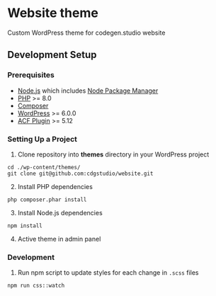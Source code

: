 # Website theme

Custom WordPress theme for codegen.studio website

## Development Setup

### Prerequisites

- [Node.js](https://nodejs.org/en/) which includes [Node Package Manager](https://docs.npmjs.com/getting-started)
- [PHP](https://www.php.net/) >= 8.0
- [Composer](https://getcomposer.org/)
- [WordPress](https://pl.wordpress.org/) >= 6.0.0
- [ACF Plugin](https://www.advancedcustomfields.com/) >= 5.12

### Setting Up a Project

1. Clone repository into **themes** directory in your WordPress project

```shell
cd ./wp-content/themes/
git clone git@github.com:cdgstudio/website.git
```

2. Install PHP dependencies

```shell
php composer.phar install
```

3. Install Node.js dependencies

```shell
npm install
```

4. Active theme in admin panel

### Development

1. Run npm script to update styles for each change in `.scss` files

```shell
npm run css::watch
```